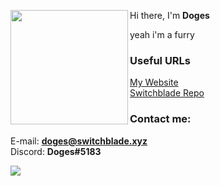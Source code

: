 <img align="left" width="188" height="183" src="https://i.imgur.com/u9EArHV.jpeg"> Hi there, I'm <b>Doges</b>

yeah i'm a furry

### Useful URLs
[My Website](https://communismdoesnot.works "My website")\
[Switchblade Repo](https://github.com/SwitchbladeBot/switchblade "Switchblade")

### Contact me:
E-mail: <b>doges@switchblade.xyz</b>\
Discord: <b>Doges#5183</b>

<a href="https://github.com/anuraghazra/github-readme-stats">
  <img align="left" src="https://github-readme-stats.vercel.app/api?username=Doges&show_icons=true" />
</a>
<!--
**Doges/Doges** is a ✨ _special_ ✨ repository because its `README.md` (this file) appears on your GitHub profile.

Here are some ideas to get you started:

- 🔭 I’m currently working on ...
- 🌱 I’m currently learning ...
- 👯 I’m looking to collaborate on ...
- 🤔 I’m looking for help with ...
- 💬 Ask me about ...
- 📫 How to reach me: ...
- 😄 Pronouns: ...
- ⚡ Fun fact: ...
-->
